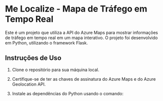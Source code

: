 # Me Localize - Mapa de Tráfego em Tempo Real

Este é um projeto que utiliza a API do Azure Maps para mostrar informações de tráfego em tempo real em um mapa interativo. O projeto foi desenvolvido em Python, utilizando o framework Flask.

## Instruções de Uso

1. Clone o repositório para sua máquina local.

2. Certifique-se de ter as chaves de assinatura do Azure Maps e do Azure Geolocation API.

3. Instale as dependências do Python usando o comando:

